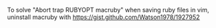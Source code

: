To solve "Abort trap RUBYOPT macruby" when saving ruby files in vim, uninstall macruby with https://gist.github.com/Watson1978/1927952
